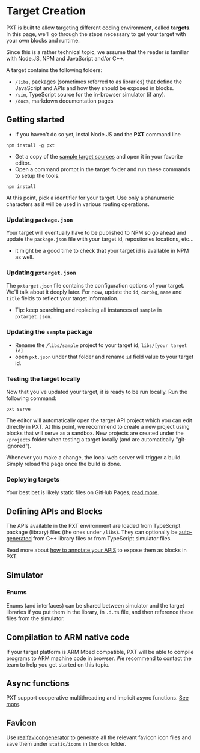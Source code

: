 # Target Creation

PXT is built to allow targeting different coding environment, called **targets**. 
In this page, we'll go through the steps necessary to get your target with your own blocks and runtime.

Since this is a rather technical topic, we assume that the reader is familiar with Node.JS, NPM
and JavaScript and/or C++.

A target contains the following folders:

* ``/libs``, packages (sometimes referred to as libraries) that define the JavaScript and APIs and how they should be exposed in blocks.
* ``/sim``, TypeScript source for the in-browser simulator (if any).
* ``/docs``, markdown documentation pages

## Getting started

* If you haven't do so yet, instal Node.JS and the **PXT** command line

```
npm install -g pxt
```

* Get a copy of the [sample target sources](https://github.com/microsoft/pxt-sample) and open it in your favorite editor.
* Open a command prompt in the target folder and run these commands to setup the tools.

```
npm install
```

At this point, pick a identifier for your target. Use only alphanumeric characters as it will be used in various routing operations.

### Updating ``package.json``

Your target will eventually have to be published to NPM so go ahead and update the ``package.json`` file with your target id, repositories locations,
etc...
* it might be a good time to check that your target id is available in NPM as well.

### Updating ``pxtarget.json``

The ``pxtarget.json`` file contains the configuration options of your target. We'll talk about it deeply later. For now, update
the ``id``, ``corpkg``, ``name`` and ``title`` fields to reflect your target information.

* Tip: keep searching and replacing all instances of ``sample`` in `pxtarget.json`.

### Updating the ``sample`` package

* Rename the ``/libs/sample`` project to your target id, ``libs/[your target id]``
* open ``pxt.json`` under that folder and rename ``id`` field value to your target id.

### Testing the target locally

Now that you've updated your target, it is ready to be run locally. Run the following command:

```
pxt serve
```

The editor will automatically open the target API project which you can edit directly in PXT. 
At this point, we recommend to create a new project using blocks that will serve as a sandbox. 
New projects are created under the ``/projects`` folder when testing a target locally (and are automatically "git-ignored").

Whenever you make a change, the local web server will trigger a build. Simply reload the page once the build is done.

### Deploying targets

Your best bet is likely static files on GitHub Pages, [read more](/staticpkg).

## Defining APIs and Blocks

The APIs available in the PXT environment are loaded from TypeScript package (library) files
(the ones under ``/libs``). 
They can optionally be [auto-generated](/simshim) from C++ library files or from TypeScript
simulator files.

Read more about [how to annotate your APIS](/defining-blocks)
to expose them as blocks in PXT.

## Simulator

### Enums

Enums (and interfaces) can be shared between simulator and the target libraries
if you put them in the library, in `.d.ts` file, and then reference these
files from the simulator.

## Compilation to ARM native code

If your target platform is ARM Mbed compatible, PXT will be able to compile programs to ARM machine code in browser.
We recommend to contact the team to help you get started on this topic.

## Async functions

PXT support cooperative multithreading and implicit async functions.
[See more](/async).

## Favicon

Use [realfavicongenerator](http://realfavicongenerator.net/) to generate all the relevant favicon icon files and save them under ``static/icons`` in the ``docs`` folder.